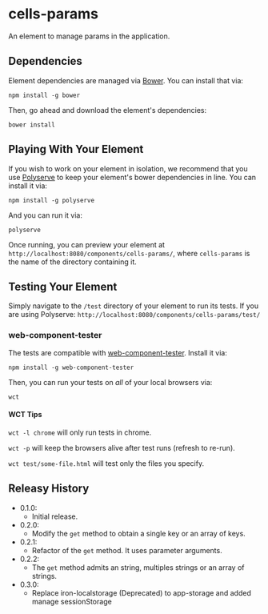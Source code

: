 # cells-params

An element to manage params in the application.


## Dependencies

Element dependencies are managed via [Bower](http://bower.io/). You can
install that via:

    npm install -g bower

Then, go ahead and download the element's dependencies:

    bower install


## Playing With Your Element

If you wish to work on your element in isolation, we recommend that you use
[Polyserve](https://github.com/PolymerLabs/polyserve) to keep your element's
bower dependencies in line. You can install it via:

    npm install -g polyserve

And you can run it via:

    polyserve

Once running, you can preview your element at
`http://localhost:8080/components/cells-params/`, where `cells-params` is the name of the directory containing it.


## Testing Your Element

Simply navigate to the `/test` directory of your element to run its tests. If
you are using Polyserve: `http://localhost:8080/components/cells-params/test/`

### web-component-tester

The tests are compatible with [web-component-tester](https://github.com/Polymer/web-component-tester).
Install it via:

    npm install -g web-component-tester

Then, you can run your tests on _all_ of your local browsers via:

    wct

#### WCT Tips

`wct -l chrome` will only run tests in chrome.

`wct -p` will keep the browsers alive after test runs (refresh to re-run).

`wct test/some-file.html` will test only the files you specify.

## Releasy History

* 0.1.0: 
  * Initial release.
* 0.2.0:
  * Modify the `get` method to obtain a single key or an array of keys.
* 0.2.1:
  * Refactor of the `get` method. It uses parameter arguments.
* 0.2.2:
  * The `get` method admits an string, multiples strings or an array of strings.
* 0.3.0:
  * Replace iron-localstorage (Deprecated) to app-storage and added manage sessionStorage